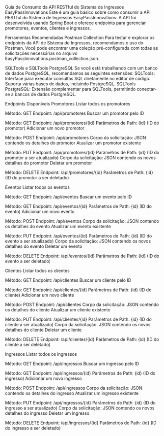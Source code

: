 Guia de Consumo da API RESTful do Sistema de Ingressos EasyPassInnovations
Este é um guia básico sobre como consumir a API RESTful do Sistema de Ingressos EasyPassInnovations. A API foi desenvolvida usando Spring Boot e oferece endpoints para gerenciar promotores, eventos, clientes e ingressos.

Ferramentas Recomendadas
Postman Collection
Para testar e explorar os endpoints da API de Sistema de Ingressos, recomendamos o uso do Postman. Você pode encontrar uma coleção pré-configurada com todas as solicitações necessárias no arquivo EasyPassInnovations.postman_collection.json.

SQLTools e SQLTools PostgreSQL
Se você está trabalhando com um banco de dados PostgreSQL, recomendamos as seguintes extensões:
SQLTools: Interface para executar consultas SQL diretamente no editor de código. Suporta várias bases de dados, incluindo PostgreSQL.
SQLTools PostgreSQL: Extensão complementar para SQLTools, permitindo conectar-se a bancos de dados PostgreSQL.

Endpoints Disponíveis
Promotores
Listar todos os promotores

Método: GET
Endpoint: /api/promotores
Buscar um promotor pelo ID

Método: GET
Endpoint: /api/promotores/{id}
Parâmetros de Path: {id} (ID do promotor)
Adicionar um novo promotor

Método: POST
Endpoint: /api/promotores
Corpo da solicitação: JSON contendo os detalhes do promotor
Atualizar um promotor existente

Método: PUT
Endpoint: /api/promotores/{id}
Parâmetros de Path: {id} (ID do promotor a ser atualizado)
Corpo da solicitação: JSON contendo os novos detalhes do promotor
Deletar um promotor

Método: DELETE
Endpoint: /api/promotores/{id}
Parâmetros de Path: {id} (ID do promotor a ser deletado)

Eventos
Listar todos os eventos

Método: GET
Endpoint: /api/eventos
Buscar um evento pelo ID

Método: GET
Endpoint: /api/eventos/{id}
Parâmetros de Path: {id} (ID do evento)
Adicionar um novo evento

Método: POST
Endpoint: /api/eventos
Corpo da solicitação: JSON contendo os detalhes do evento
Atualizar um evento existente

Método: PUT
Endpoint: /api/eventos/{id}
Parâmetros de Path: {id} (ID do evento a ser atualizado)
Corpo da solicitação: JSON contendo os novos detalhes do evento
Deletar um evento

Método: DELETE
Endpoint: /api/eventos/{id}
Parâmetros de Path: {id} (ID do evento a ser deletado)

Clientes
Listar todos os clientes

Método: GET
Endpoint: /api/clientes
Buscar um cliente pelo ID

Método: GET
Endpoint: /api/clientes/{id}
Parâmetros de Path: {id} (ID do cliente)
Adicionar um novo cliente

Método: POST
Endpoint: /api/clientes
Corpo da solicitação: JSON contendo os detalhes do cliente
Atualizar um cliente existente

Método: PUT
Endpoint: /api/clientes/{id}
Parâmetros de Path: {id} (ID do cliente a ser atualizado)
Corpo da solicitação: JSON contendo os novos detalhes do cliente
Deletar um cliente

Método: DELETE
Endpoint: /api/clientes/{id}
Parâmetros de Path: {id} (ID do cliente a ser deletado)

Ingressos
Listar todos os ingressos

Método: GET
Endpoint: /api/ingressos
Buscar um ingresso pelo ID

Método: GET
Endpoint: /api/ingressos/{id}
Parâmetros de Path: {id} (ID do ingresso)
Adicionar um novo ingresso

Método: POST
Endpoint: /api/ingressos
Corpo da solicitação: JSON contendo os detalhes do ingresso
Atualizar um ingresso existente

Método: PUT
Endpoint: /api/ingressos/{id}
Parâmetros de Path: {id} (ID do ingresso a ser atualizado)
Corpo da solicitação: JSON contendo os novos detalhes do ingresso
Deletar um ingresso

Método: DELETE
Endpoint: /api/ingressos/{id}
Parâmetros de Path: {id} (ID do ingresso a ser deletado)
